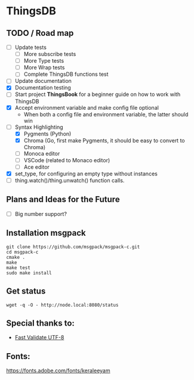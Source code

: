 # ThingsDB

## TODO / Road map

- [ ] Update tests
    - [ ] More subscribe tests
    - [ ] More Type tests
    - [ ] More Wrap tests
    - [ ] Complete ThingsDB functions test
- [ ] Update documentation
- [x] Documentation testing
- [ ] Start project **ThingsBook** for a beginner guide on how to work with ThingsDB
- [x] Accept environment variable and make config file optional
    - When both a config file and environment variable, the latter should win
- [ ] Syntax Highlighting
    - [x] Pygments (Python)
    - [x] Chroma  (Go, first make Pygments, it should be easy to convert to Chroma)
    - [ ] Monoca editor
    - [ ] VSCode (related to Monaco editor)
    - [ ] Ace editor
- [x] set_type, for configuring an empty type without instances
- [ ] thing.watch()/thing.unwatch() function calls.

## Plans and Ideas for the Future
- [ ] Big number support?


## Installation msgpack

```
git clone https://github.com/msgpack/msgpack-c.git
cd msgpack-c
cmake .
make
make test
sudo make install
```

## Get status

```
wget -q -O - http://node.local:8080/status
```

## Special thanks to:

 - [Fast Validate UTF-8](https://github.com/lemire/fastvalidate-utf-8)

## Fonts:

https://fonts.adobe.com/fonts/keraleeyam
